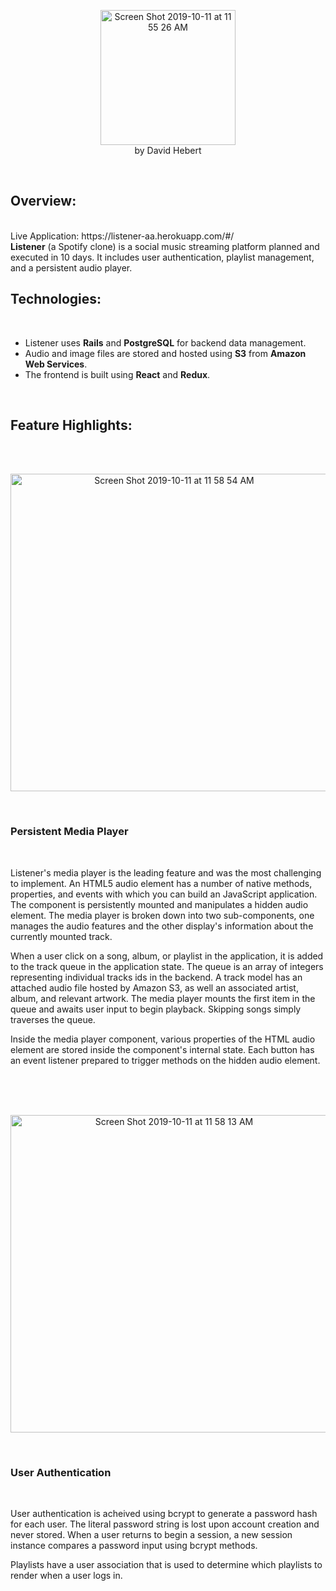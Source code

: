 <p align="center">
<img width="216" alt="Screen Shot 2019-10-11 at 11 55 26 AM" src="https://user-images.githubusercontent.com/52796844/66666182-1f4fac80-ec1e-11e9-9bd0-27ef5e31f9c7.png">
<br>
by David Hebert
</p>
  
<br>

## Overview:
<br>
Live Application: https://listener-aa.herokuapp.com/#/
<br>
<strong>Listener</strong> (a Spotify clone) is a social music streaming platform planned and executed in 10 days.
It includes user authentication, playlist management, and a persistent audio player.

<br>


## Technologies:
<br>

* Listener uses **Rails** and **PostgreSQL** for backend data management. 
* Audio and image files are stored and hosted using **S3** from **Amazon Web Services**. 
* The frontend is built using **React** and **Redux**.

<br>


## Feature Highlights:

<br>
<br>


<p align="center">
<img width="508" alt="Screen Shot 2019-10-11 at 11 58 54 AM" src="https://user-images.githubusercontent.com/52796844/66666417-92592300-ec1e-11e9-9753-7f9577d9fcf1.png">
</p>
  
<br>
  
### Persistent Media Player

<br>

Listener's media player is the leading feature and was the most challenging to implement. An HTML5 audio element has a number of native methods, properties, and events with which you can build an JavaScript application. The component is persistently mounted and manipulates a hidden audio element. The media player is broken down into two sub-components, one manages the audio features and the other display's information about the currently mounted track.

When a user click on a song, album, or playlist in the application, it is added to the track queue in the application state. The queue is an array of integers representing individual tracks ids in the backend. A track model has an attached audio file hosted by Amazon S3, as well an associated artist, album, and relevant artwork. The media player mounts the first item in the queue and awaits user input to begin playback. Skipping songs simply traverses the queue.

Inside the media player component, various properties of the HTML audio element are stored inside the component's internal state. Each button has an event listener prepared to trigger methods on the hidden audio element.

<br>
<br>
<br>

<p align="center">
<img width="508" alt="Screen Shot 2019-10-11 at 11 58 13 AM" src="https://user-images.githubusercontent.com/52796844/66666425-984f0400-ec1e-11e9-9acd-7e2d45768852.png">
</p>
<br>
  
 ### User Authentication
 
<br>

User authentication is acheived using bcrypt to generate a password hash for each user. The literal password string is lost upon account creation and never stored. When a user returns to begin a session, a new session instance compares a password input using bcrypt methods. 

Playlists have a user association that is used to determine which playlists to render when a user logs in. 
